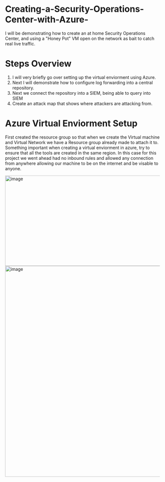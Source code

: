 # Creating-a-Security-Operations-Center-with-Azure-
I will be demonstrating how to create an at home Security Operations Center, and using a "Honey Pot" VM open on the network as bait to catch real live traffic.  



# Steps Overview 
1. I will very briefly go over setting up the virtual enviorment using Azure.
2. Next I will demonstrate how to configure log forwarding into a central repository.
3. Next we connect the repository into a SIEM, being able to query into SIEM
4. Create an attack map that shows where attackers are attacking from. 



# Azure Virtual Enviorment Setup

First created the resource group so that when we create the Virtual machine and Virtual Network we have a Resource group already made to attach it to. Something important when creating a virtual enviorment in azure, try to ensure that all the tools are created in the same region. In this case for this project we went ahead had no inbound rules and allowed any connection from anywhere allowing our machine to be on the internet and be visable to anyone. 



<img width="1327" height="293" alt="image" src="https://github.com/user-attachments/assets/08852fe0-e33c-4f6e-9852-2f23ba7d2afd" />

<img width="1881" height="684" alt="image" src="https://github.com/user-attachments/assets/41dc8a68-55a1-4569-9998-346df355f842" />









